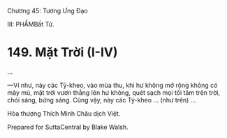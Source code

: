  

Chương 45: Tương Ưng Ðạo

III: PHẨMBất Tử.

# 149\. Mặt Trời (I-IV)

…

—Ví như, này các Tỷ-kheo, vào mùa thu, khi hư không mở rộng không có mây mù, mặt trời vươn thẳng lên hư không, quét sạch mọi tối tăm trên trời, chói sáng, bừng sáng. Cũng vậy, này các Tỷ-kheo … (như trên) …

Hòa thượng Thích Minh Châu dịch Việt.

Prepared for SuttaCentral by Blake Walsh.